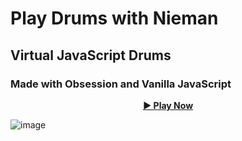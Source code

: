 # Play Drums with Nieman
## Virtual JavaScript Drums
### Made with Obsession and Vanilla JavaScript
<div align="center">
  
 **[▶️ Play Now](https://playdrumswithnieman.netlify.app/)**

</div>

![image](https://github.com/user-attachments/assets/3d4cd9ec-56f4-4afc-abac-fd8054b38ced)
